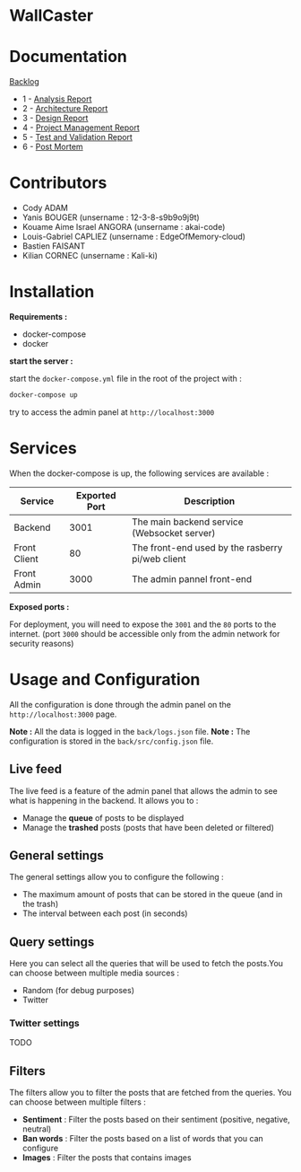 # WallCaster

# Documentation 

[Backlog](doc/backlog.md)

- 1 - [Analysis Report](doc/analysis-report.md)
- 2 - [Architecture Report](doc/architecture-report.md)
- 3 - [Design Report](doc/design-report.md)
- 4 - [Project Management Report](doc/management-report.md)
- 5 - [Test and Validation Report](doc/test-report.md)
- 6 - [Post Mortem](doc/post-mortem.md)

# Contributors

- Cody ADAM
- Yanis BOUGER (unsername : 12-3-8-s9b9o9j9t)
- Kouame Aime Israel ANGORA (unsername : akai-code)
- Louis-Gabriel CAPLIEZ (unsername : EdgeOfMemory-cloud)
- Bastien FAISANT
- Kilian CORNEC (unsername : Kali-ki)

# Installation

**Requirements :**

- docker-compose
- docker

**start the server :**

start the `docker-compose.yml` file in the root of the project with :

```bash
docker-compose up
```

try to access the admin panel at `http://localhost:3000`

# Services

When the docker-compose is up, the following services are available :

| Service      | Exported Port | Description                                      |
| ------------ | ------------- | ------------------------------------------------ |
| Backend      | 3001          | The main backend service (Websocket server)      |
| Front Client | 80            | The front-end used by the rasberry pi/web client |
| Front Admin  | 3000          | The admin pannel front-end                       |

**Exposed ports :**

For deployment, you will need to expose the `3001` and the `80` ports to the internet. 
(port `3000` should be accessible only from the admin network for security reasons)

# Usage and Configuration

All the configuration is done through the admin panel on the `http://localhost:3000` page.

**Note :** All the data is logged in the `back/logs.json` file.
**Note :** The configuration is stored in the `back/src/config.json` file. 

## Live feed

The live feed is a feature of the admin panel that allows the admin to see what is happening in the backend. It allows you to :
- Manage the **queue** of posts to be displayed
- Manage the **trashed** posts (posts that have been deleted or filtered)

## General settings

The general settings allow you to configure the following :
- The maximum amount of posts that can be stored in the queue (and in the trash)
- The interval between each post (in seconds)


## Query settings

Here you can select all the queries that will be used to fetch the posts.You can choose between multiple media sources :  
- Random (for debug purposes)
- Twitter


### Twitter settings

TODO

## Filters

The filters allow you to filter the posts that are fetched from the queries. You can choose between multiple filters :

- **Sentiment** : Filter the posts based on their sentiment (positive, negative, neutral)
- **Ban words** : Filter the posts based on a list of words that you can configure
- **Images** : Filter the posts that contains images








